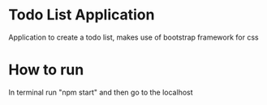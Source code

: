 # Todo List Application

Application to create a todo list, makes use of bootstrap framework for css

# How to run

In terminal run "npm start" and then go to the localhost 
